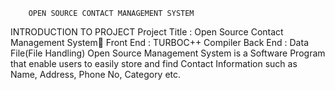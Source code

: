         OPEN SOURCE CONTACT MANAGEMENT SYSTEM
INTRODUCTION TO PROJECT
Project Title : Open Source Contact Management System
Front End     : TURBOC++ Compiler
Back End     : Data File(File Handling)
Open Source Management System is a Software Program that enable users to easily store and find Contact Information such as Name, Address, Phone No, Category etc.

